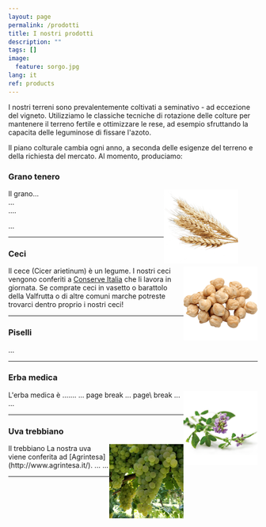 ```yaml
---
layout: page
permalink: /prodotti
title: I nostri prodotti
description: ""
tags: []
image:
  feature: sorgo.jpg
lang: it
ref: products
---
```


<!--- 
<figure>
	<img src="/images/wheat.png" style="width:150px;height:150px;">
</figure> 
---> 

<!--- 
<figure>
	<img src="/images/chickpeas.png" alt="Ceci" style="width:100px;height:100px;" align="left">
	<figcaption>Ceci</figcaption>
</figure>  
---> 



I nostri terreni sono prevalentemente coltivati a seminativo - ad eccezione del vigneto. Utilizziamo le classiche tecniche di rotazione delle colture per mantenere il terreno fertile e ottimizzare le rese, ad esempio sfruttando la capacita delle leguminose di fissare l'azoto.   

Il piano colturale cambia ogni anno, a seconda delle esigenze del terreno e della richiesta del mercato. Al momento, produciamo: 

### Grano tenero    
<figure>
	<img src="/images/wheat.png" style="width:150px;height:150px;" align="right">
</figure>

Il grano...    
...    
....


...


    
    



---


### Ceci    
<img src="/images/chickpeas.png" alt="Ceci" style="width:150px;height:150px;" align="right">    

Il cece (Cicer arietinum) è un legume. I nostri ceci vengono conferiti a [Conserve Italia](https://www.conserveitalia.it/) che li lavora in giornata. Se comprate ceci in vasetto o barattolo della Valfrutta o di altre comuni marche potreste trovarci dentro proprio i nostri ceci!     


---

### Piselli    
...   


---   
    
### Erba medica    
<img src="/images/alfalfa.png" alt="Erba medica" style="width:150px;height:150px;" align="right">   
L'erba medica è .......
...   
page  
break
... 
page\
break
...
...   




---   

### Uva trebbiano
<img src="/images/trebbiano.jpg" alt="Trebbiano" style="width:150px;height:150px;" align="right">  
Il trebbiano   
La nostra uva viene conferita ad [Agrintesa](http://www.agrintesa.it/).   
...   
...   

    
    

---    
